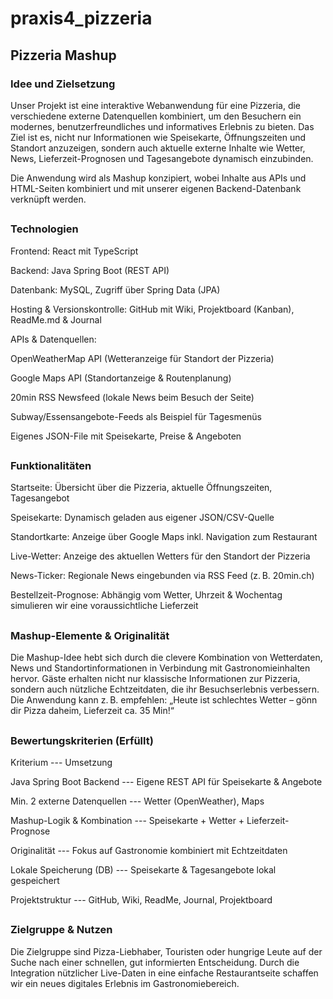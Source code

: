 # praxis4_pizzeria

## Pizzeria Mashup

### Idee und Zielsetzung

Unser Projekt ist eine interaktive Webanwendung für eine Pizzeria, die verschiedene externe Datenquellen kombiniert, um den Besuchern ein modernes, benutzerfreundliches und informatives Erlebnis zu bieten. Das Ziel ist es, nicht nur Informationen wie Speisekarte, Öffnungszeiten und Standort anzuzeigen, sondern auch aktuelle externe Inhalte wie Wetter, News, Lieferzeit-Prognosen und Tagesangebote dynamisch einzubinden.

Die Anwendung wird als Mashup konzipiert, wobei Inhalte aus APIs und HTML-Seiten kombiniert und mit unserer eigenen Backend-Datenbank verknüpft werden.

##

### Technologien

Frontend: React mit TypeScript

Backend: Java Spring Boot (REST API)

Datenbank: MySQL, Zugriff über Spring Data (JPA)

Hosting & Versionskontrolle: GitHub mit Wiki, Projektboard (Kanban), ReadMe.md & Journal


APIs & Datenquellen:

OpenWeatherMap API (Wetteranzeige für Standort der Pizzeria)

Google Maps API (Standortanzeige & Routenplanung)

20min RSS Newsfeed (lokale News beim Besuch der Seite)

Subway/Essensangebote-Feeds als Beispiel für Tagesmenüs

Eigenes JSON-File mit Speisekarte, Preise & Angeboten

##

### Funktionalitäten
Startseite: Übersicht über die Pizzeria, aktuelle Öffnungszeiten, Tagesangebot

Speisekarte: Dynamisch geladen aus eigener JSON/CSV-Quelle

Standortkarte: Anzeige über Google Maps inkl. Navigation zum Restaurant

Live-Wetter: Anzeige des aktuellen Wetters für den Standort der Pizzeria

News-Ticker: Regionale News eingebunden via RSS Feed (z. B. 20min.ch)

Bestellzeit-Prognose: Abhängig vom Wetter, Uhrzeit & Wochentag simulieren wir eine voraussichtliche Lieferzeit

##

### Mashup-Elemente & Originalität

Die Mashup-Idee hebt sich durch die clevere Kombination von Wetterdaten, News und Standortinformationen in Verbindung mit Gastronomieinhalten hervor. Gäste erhalten nicht nur klassische Informationen zur Pizzeria, sondern auch nützliche Echtzeitdaten, die ihr Besuchserlebnis verbessern. Die Anwendung kann z. B. empfehlen: „Heute ist schlechtes Wetter – gönn dir Pizza daheim, Lieferzeit ca. 35 Min!“

##

### Bewertungskriterien (Erfüllt)
Kriterium --- Umsetzung

Java Spring Boot Backend --- Eigene REST API für Speisekarte & Angebote

Min. 2 externe Datenquellen ---	Wetter (OpenWeather), Maps

Mashup-Logik & Kombination --- Speisekarte + Wetter + Lieferzeit-Prognose

Originalität --- Fokus auf Gastronomie kombiniert mit Echtzeitdaten

Lokale Speicherung (DB) --- Speisekarte & Tagesangebote lokal gespeichert

Projektstruktur --- GitHub, Wiki, ReadMe, Journal, Projektboard

##

### Zielgruppe & Nutzen
Die Zielgruppe sind Pizza-Liebhaber, Touristen oder hungrige Leute auf der Suche nach einer schnellen, gut informierten Entscheidung. Durch die Integration nützlicher Live-Daten in eine einfache Restaurantseite schaffen wir ein neues digitales Erlebnis im Gastronomiebereich.
